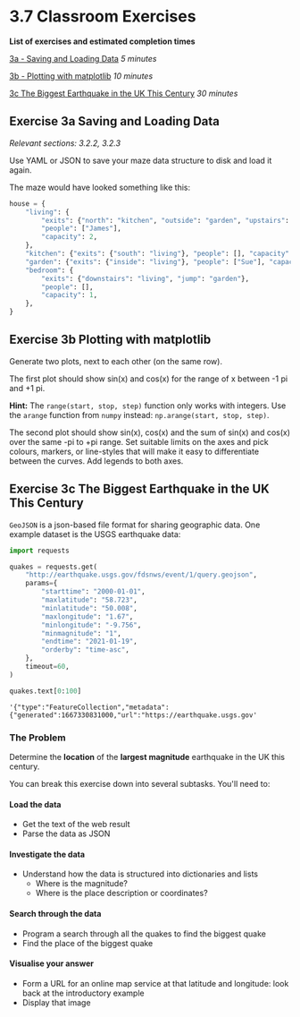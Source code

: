 # 3.7 Classroom Exercises

**List of exercises and estimated completion times**


[3a - Saving and Loading Data](#Exercise-3a-Saving-and-Loading-Data) *5 minutes*

[3b - Plotting with matplotlib](#Exercise-3b-Plotting-with-matplotlib) *10 minutes*

[3c The Biggest Earthquake in the UK This Century](#Exercise-3c-The-Biggest-Earthquake-in-the-UK-This-Century) *30 minutes*

## Exercise 3a  Saving and Loading Data
*Relevant sections: 3.2.2, 3.2.3*

Use YAML or JSON to save your maze data structure to disk and load it again.

The maze would have looked something like this:


```python
house = {
    "living": {
        "exits": {"north": "kitchen", "outside": "garden", "upstairs": "bedroom"},
        "people": ["James"],
        "capacity": 2,
    },
    "kitchen": {"exits": {"south": "living"}, "people": [], "capacity": 1},
    "garden": {"exits": {"inside": "living"}, "people": ["Sue"], "capacity": 3},
    "bedroom": {
        "exits": {"downstairs": "living", "jump": "garden"},
        "people": [],
        "capacity": 1,
    },
}
```

## Exercise 3b Plotting with matplotlib

Generate two plots, next to each other (on the same row).

The first plot should show sin(x) and cos(x) for the range of x between -1 pi and +1 pi.

**Hint:** The `range(start, stop, step)` function only works with integers. Use the `arange` function from `numpy` instead: `np.arange(start, stop, step)`.

The second plot should show sin(x), cos(x) and the sum of sin(x) and cos(x) over the same -pi to +pi range.
Set suitable limits on the axes and pick colours, markers, or line-styles that will make it easy to differentiate between the curves.
Add legends to both axes.

## Exercise 3c The Biggest Earthquake in the UK This Century

`GeoJSON` is a json-based file format for sharing geographic data.
One example dataset is the USGS earthquake data:


```python
import requests

quakes = requests.get(
    "http://earthquake.usgs.gov/fdsnws/event/1/query.geojson",
    params={
        "starttime": "2000-01-01",
        "maxlatitude": "58.723",
        "minlatitude": "50.008",
        "maxlongitude": "1.67",
        "minlongitude": "-9.756",
        "minmagnitude": "1",
        "endtime": "2021-01-19",
        "orderby": "time-asc",
    },
    timeout=60,
)
```


```python
quakes.text[0:100]
```




    '{"type":"FeatureCollection","metadata":{"generated":1667330831000,"url":"https://earthquake.usgs.gov'



### The Problem

Determine the **location** of the **largest magnitude** earthquake in the UK this century.

You can break this exercise down into several subtasks.
You'll need to:
#### Load the data
* Get the text of the web result
* Parse the data as JSON

#### Investigate the data
* Understand how the data is structured into dictionaries and lists
   * Where is the magnitude?
   * Where is the place description or coordinates?
   
#### Search through the data
* Program a search through all the quakes to find the biggest quake
* Find the place of the biggest quake

#### Visualise your answer
* Form a URL for an online map service at that latitude and longitude: look back at the introductory example
* Display that image

